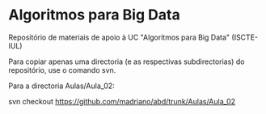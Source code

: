 # Algoritmos para Big Data

Repositório de materiais de apoio à UC "Algoritmos para Big Data" (ISCTE-IUL)

Para copiar apenas uma directoria (e as respectivas subdirectorias) do repositório, use o comando svn.

Para a directoria Aulas/Aula_02:

svn checkout https://github.com/madriano/abd/trunk/Aulas/Aula_02
